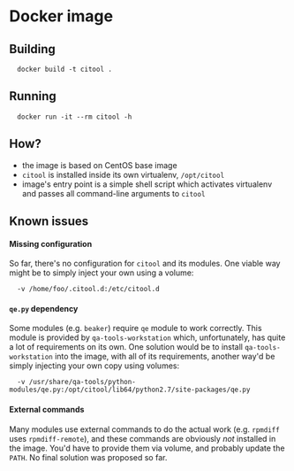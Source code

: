 # Docker image


## Building

```
  docker build -t citool .
```


## Running

```
  docker run -it --rm citool -h
```

## How?

* the image is based on CentOS base image
* `citool` is installed inside its own virtualenv, `/opt/citool`
* image's entry point is a simple shell script which activates virtualenv and passes all command-line arguments
  to `citool`


## Known issues

#### Missing configuration

So far, there's no configuration for `citool` and its modules. One viable way might be to simply inject your own
using a volume:

```
  -v /home/foo/.citool.d:/etc/citool.d
```


#### `qe.py` dependency

Some modules (e.g. `beaker`) require `qe` module to work correctly. This module is provided by `qa-tools-workstation`
which, unfortunately, has quite a lot of requirements on its own. One solution would be to install `qa-tools-workstation`
into the image, with all of its requirements, another way'd be simply injecting your own copy using volumes:

```
  -v /usr/share/qa-tools/python-modules/qe.py:/opt/citool/lib64/python2.7/site-packages/qe.py
```


#### External commands

Many modules use external commands to do the actual work (e.g. `rpmdiff` uses `rpmdiff-remote`), and these commands
are obviously *not* installed in the image. You'd have to provide them via volume, and probably update the `PATH`.
No final solution was proposed so far.
